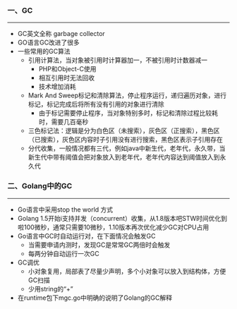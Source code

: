 ### 一、GC

***

* GC英文全称 garbage collector
* GO语言GC改进了很多
* 一些常用的GC算法
  * 引用计算法，当对象被引用时计算器加一，不被引用时计数器减一
    * PHP和Object-C使用
    * 相互引用时无法回收
    * 技术增加消耗
  * Mark And Sweep标记和清除算法，停止程序运行，递归遍历对象，进行标记，标记完成后将所有没有引用的对象进行清除
    * 由于标记需要停止程序，当对象特别多时，标记和清除过程比较耗时，需要几百毫秒
  * 三色标记法：逻辑是分为白色区（未搜索），灰色区（正搜索），黑色区（已搜索），灰色区内容时子引用没有进行搜索，黑色区表示子引用存在
  * 分代收集，一般情况都有三代，例如java中新生代，老年代，永久带，当新生代中带有阈值会把对象放入到老年代，老年代内容达到阈值放入到永久代

### 二、Golang中的GC

***

* Go语言中采用stop the world 方式
* Golang 1.5开始i支持并发（concurrent）收集，从1.8版本吧STW时间优化到啦100微秒，通常只需要10微秒，1.10版本再次优化减少GC对CPU占用
* Go语言中GC时自动运行对，在下面情况会触发GC
  * 当需要申请内测时，发现GC是常常GC两倍时会触发
  * 每两分钟自动运行一次GC
* GC调优
  * 小对象复用，局部表了尽量少声明，多个小对象可以放入到结构体，方便GC扫描
  * 少用string的“+”
* 在runtime包下mgc.go中明确的说明了Golang的GC解释

